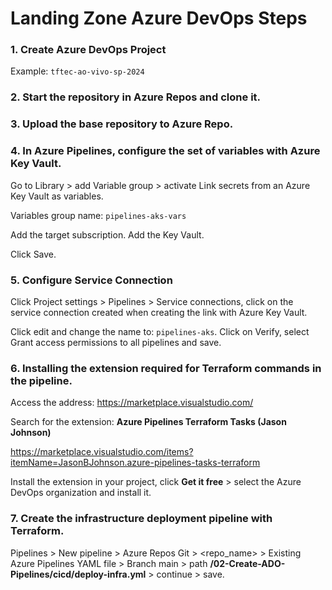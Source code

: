 # Landing Zone Azure DevOps Steps

### 1. Create Azure DevOps Project

Example: `tftec-ao-vivo-sp-2024`

### 2. Start the repository in Azure Repos and clone it.

### 3. Upload the base repository to Azure Repo.

### 4. In Azure Pipelines, configure the set of variables with Azure Key Vault.

Go to Library > add Variable group > activate Link secrets from an Azure Key Vault as variables.

Variables group name: `pipelines-aks-vars`

Add the target subscription.
Add the Key Vault.

Click Save.

### 5. Configure Service Connection

Click Project settings > Pipelines > Service connections, click on the service connection created when creating the link with Azure Key Vault.

Click edit and change the name to: `pipelines-aks`. Click on Verify, select Grant access permissions to all pipelines and save.

### 6. Installing the extension required for Terraform commands in the pipeline.

Access the address: https://marketplace.visualstudio.com/

Search for the extension: **Azure Pipelines Terraform Tasks (Jason Johnson)**

https://marketplace.visualstudio.com/items?itemName=JasonBJohnson.azure-pipelines-tasks-terraform

Install the extension in your project, click **Get it free** > select the Azure DevOps organization and install it.

### 7. Create the infrastructure deployment pipeline with Terraform.

Pipelines > New pipeline > Azure Repos Git > <repo_name> > Existing Azure Pipelines YAML file > Branch main > path **/02-Create-ADO-Pipelines/cicd/deploy-infra.yml** > continue > save.